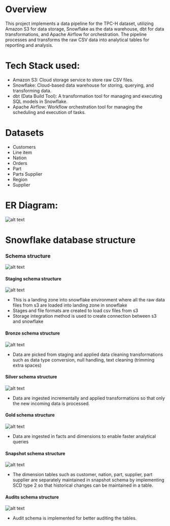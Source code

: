 # Overview
This project implements a data pipeline for the TPC-H dataset, utilizing Amazon S3 for data storage, Snowflake as the data warehouse, dbt for data transformations, and Apache Airflow for orchestration. The pipeline processes and transforms the raw CSV data into analytical tables for reporting and analysis.

# Tech Stack used:
- Amazon S3: Cloud storage service to store raw CSV files.
- Snowflake: Cloud-based data warehouse for storing, querying, and transforming data.
- dbt (Data Build Tool): A transformation tool for managing and executing SQL models in Snowflake.
- Apache Airflow: Workflow orchestration tool for managing the scheduling and execution of tasks.

# Datasets
- Customers
- Line item
- Nation
- Orders
- Part
- Parts Supplier
- Region
- Supplier

# ER Diagram:
![alt text](image.png)

# Snowflake database structure

### Schema structure
![alt text](image-1.png)
#### Staging schema structure
![alt text](image-2.png)
- This is a landing zone into snowflake environment where all the raw data files from s3 are loaded into landing zone in snowflake
- Stages and file formats are created to load csv files from s3
- Storage integration method is used to create connection between s3 and snowflake
#### Bronze schema structure
![alt text](image-3.png)
- Data are picked from staging and applied data cleaning transformations such as data type conversion, null handling, text cleaning (trimming extra spaces)
#### Silver schema structure
![alt text](image-4.png)
- Data are ingested incrementally and applied transformations so that only the new incoming data is processed.
#### Gold schema structure
![alt text](image-5.png)
- Data are ingested in facts and dimensions to enable faster analytical queries
#### Snapshot schema structure
![alt text](image-8.png)
- The dimension tables such as customer, nation, part, supplier, part supplier are separately maintained in snapshot schema by implementing SCD type 2 so that historical changes can be maintained in a table.
#### Audits schema structure
![alt text](image-6.png)
- Audit schema is implemented for better auditing the tables.